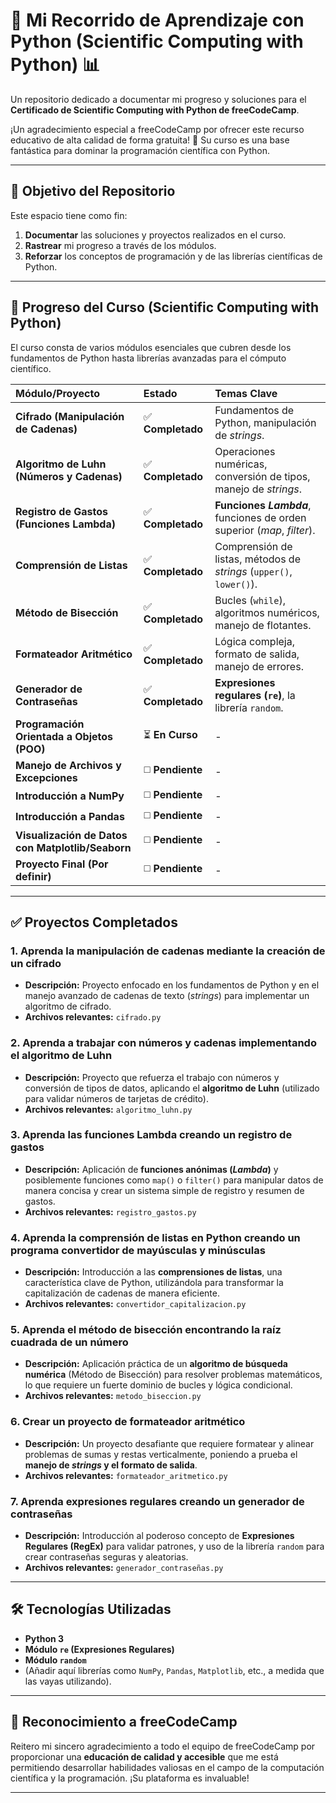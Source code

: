 # 🐍 Mi Recorrido de Aprendizaje con Python (Scientific Computing with Python) 📊

Un repositorio dedicado a documentar mi progreso y soluciones para el **Certificado de Scientific Computing with Python de freeCodeCamp**.

¡Un agradecimiento especial a freeCodeCamp por ofrecer este recurso educativo de alta calidad de forma gratuita! 🙏 Su curso es una base fantástica para dominar la programación científica con Python.

***

## 🎯 Objetivo del Repositorio

Este espacio tiene como fin:

1. **Documentar** las soluciones y proyectos realizados en el curso.
2. **Rastrear** mi progreso a través de los módulos.
3. **Reforzar** los conceptos de programación y de las librerías científicas de Python.

***

## 🚀 Progreso del Curso (Scientific Computing with Python)

El curso consta de varios módulos esenciales que cubren desde los fundamentos de Python hasta librerías avanzadas para el cómputo científico.

| Módulo/Proyecto | Estado | Temas Clave |
| :--- | :--- | :--- |
| **Cifrado (Manipulación de Cadenas)** | ✅ **Completado** | Fundamentos de Python, manipulación de *strings*. |
| **Algoritmo de Luhn (Números y Cadenas)** | ✅ **Completado** | Operaciones numéricas, conversión de tipos, manejo de *strings*. |
| **Registro de Gastos (Funciones Lambda)** | ✅ **Completado** | **Funciones *Lambda***, funciones de orden superior (*map*, *filter*). |
| **Comprensión de Listas** | ✅ **Completado** | Comprensión de listas, métodos de *strings* (`upper()`, `lower()`). |
| **Método de Bisección** | ✅ **Completado** | Bucles (`while`), algoritmos numéricos, manejo de flotantes. |
| **Formateador Aritmético** | ✅ **Completado** | Lógica compleja, formato de salida, manejo de errores. |
| **Generador de Contraseñas** | ✅ **Completado** | **Expresiones regulares (`re`)**, la librería `random`. |
| **Programación Orientada a Objetos (POO)** | ⏳ **En Curso** | - |
| **Manejo de Archivos y Excepciones** | ◻️ **Pendiente** | - |
| **Introducción a NumPy** | ◻️ **Pendiente** | - |
| **Introducción a Pandas** | ◻️ **Pendiente** | - |
| **Visualización de Datos con Matplotlib/Seaborn** | ◻️ **Pendiente** | - |
| **Proyecto Final (Por definir)** | ◻️ **Pendiente** | - |

***

## ✅ Proyectos Completados

### 1. Aprenda la manipulación de cadenas mediante la creación de un cifrado

* **Descripción:** Proyecto enfocado en los fundamentos de Python y en el manejo avanzado de cadenas de texto (*strings*) para implementar un algoritmo de cifrado.
* **Archivos relevantes:** `cifrado.py`

### 2. Aprenda a trabajar con números y cadenas implementando el algoritmo de Luhn

* **Descripción:** Proyecto que refuerza el trabajo con números y conversión de tipos de datos, aplicando el **algoritmo de Luhn** (utilizado para validar números de tarjetas de crédito).
* **Archivos relevantes:** `algoritmo_luhn.py`

### 3. Aprenda las funciones Lambda creando un registro de gastos

* **Descripción:** Aplicación de **funciones anónimas (*Lambda*)** y posiblemente funciones como `map()` o `filter()` para manipular datos de manera concisa y crear un sistema simple de registro y resumen de gastos.
* **Archivos relevantes:** `registro_gastos.py`

### 4. Aprenda la comprensión de listas en Python creando un programa convertidor de mayúsculas y minúsculas

* **Descripción:** Introducción a las **comprensiones de listas**, una característica clave de Python, utilizándola para transformar la capitalización de cadenas de manera eficiente.
* **Archivos relevantes:** `convertidor_capitalizacion.py`

### 5. Aprenda el método de bisección encontrando la raíz cuadrada de un número

* **Descripción:** Aplicación práctica de un **algoritmo de búsqueda numérica** (Método de Bisección) para resolver problemas matemáticos, lo que requiere un fuerte dominio de bucles y lógica condicional.
* **Archivos relevantes:** `metodo_biseccion.py`

### 6. Crear un proyecto de formateador aritmético

* **Descripción:** Un proyecto desafiante que requiere formatear y alinear problemas de sumas y restas verticalmente, poniendo a prueba el **manejo de *strings* y el formato de salida**.
* **Archivos relevantes:** `formateador_aritmetico.py`

### 7. Aprenda expresiones regulares creando un generador de contraseñas

* **Descripción:** Introducción al poderoso concepto de **Expresiones Regulares (RegEx)** para validar patrones, y uso de la librería `random` para crear contraseñas seguras y aleatorias.
* **Archivos relevantes:** `generador_contraseñas.py`

***

## 🛠️ Tecnologías Utilizadas

* **Python 3**
* **Módulo `re` (Expresiones Regulares)**
* **Módulo `random`**
* (Añadir aquí librerías como `NumPy`, `Pandas`, `Matplotlib`, etc., a medida que las vayas utilizando).

***

## 🌟 Reconocimiento a freeCodeCamp

Reitero mi sincero agradecimiento a todo el equipo de freeCodeCamp por proporcionar una **educación de calidad y accesible** que me está permitiendo desarrollar habilidades valiosas en el campo de la computación científica y la programación. ¡Su plataforma es invaluable!

***
